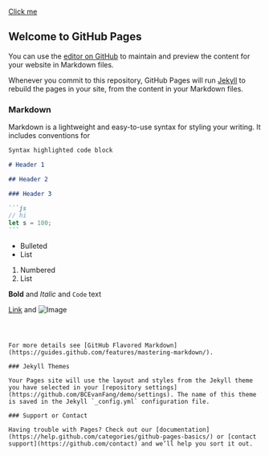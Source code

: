 [Click me](apple)

## Welcome to GitHub Pages

You can use the [editor on GitHub](https://github.com/BCEvanFang/demo/edit/master/index.md) to maintain and preview the content for your website in Markdown files.

Whenever you commit to this repository, GitHub Pages will run [Jekyll](https://jekyllrb.com/) to rebuild the pages in your site, from the content in your Markdown files.

### Markdown

Markdown is a lightweight and easy-to-use syntax for styling your writing. It includes conventions for

````markdown
Syntax highlighted code block

# Header 1

## Header 2

### Header 3

```js
// hi
let s = 100;
```
````

- Bulleted
- List

1. Numbered
2. List

**Bold** and _Italic_ and `Code` text

[Link](url) and ![Image](src)

```



For more details see [GitHub Flavored Markdown](https://guides.github.com/features/mastering-markdown/).

### Jekyll Themes

Your Pages site will use the layout and styles from the Jekyll theme you have selected in your [repository settings](https://github.com/BCEvanFang/demo/settings). The name of this theme is saved in the Jekyll `_config.yml` configuration file.

### Support or Contact

Having trouble with Pages? Check out our [documentation](https://help.github.com/categories/github-pages-basics/) or [contact support](https://github.com/contact) and we’ll help you sort it out.
```
